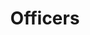 ---
title: Officers
excerpt: ''
deprecated: false
hidden: false
metadata:
  title: ''
  description: ''
  robots: index
next:
  description: ''
---